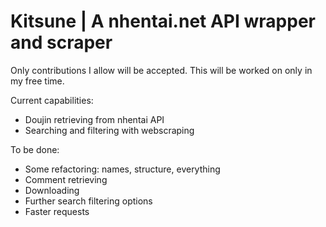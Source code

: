 # Kitsune | A nhentai.net API wrapper and scraper
Only contributions I allow will be accepted. This will be worked on only in my free time. 

Current capabilities: 

- Doujin retrieving from nhentai API
- Searching and filtering with webscraping

To be done: 
 
- Some refactoring: names, structure, everything
- Comment retrieving
- Downloading
- Further search filtering options
- Faster requests
